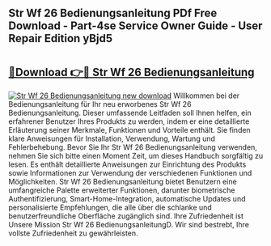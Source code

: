 ## Str Wf 26 Bedienungsanleitung PDf Free Download - Part-4se Service Owner Guide - User Repair Edition yBjd5

# <h2><a href="http://df5a5je.blite.top/?on=Str+Wf+26+Bedienungsanleitung">🔗Download 👉🔴 Str Wf 26 Bedienungsanleitung</a></h2>

[![Str Wf 26 Bedienungsanleitung new download](https://i.imgur.com/lujVjoI.png)](http://df5a5je.blite.top/?on=Str+Wf+26+Bedienungsanleitung)
Willkommen bei der Bedienungsanleitung für Ihr neu erworbenes Str Wf 26 Bedienungsanleitung. Dieser umfassende Leitfaden soll Ihnen helfen, ein erfahrener Benutzer Ihres Produkts zu werden, indem er eine detaillierte Erläuterung seiner Merkmale, Funktionen und Vorteile enthält. Sie finden klare Anweisungen für Installation, Verwendung, Wartung und Fehlerbehebung. Bevor Sie Ihr Str Wf 26 Bedienungsanleitung verwenden, nehmen Sie sich bitte einen Moment Zeit, um dieses Handbuch sorgfältig zu lesen. Es enthält detaillierte Anweisungen zur Einrichtung des Produkts sowie Informationen zur Verwendung der verschiedenen Funktionen und Möglichkeiten. Str Wf 26 Bedienungsanleitung bietet Benutzern eine umfangreiche Palette erweiterter Funktionen, darunter biometrische Authentifizierung, Smart-Home-Integration, automatische Updates und personalisierte Empfehlungen, die alle über die schlanke und benutzerfreundliche Oberfläche zugänglich sind. Ihre Zufriedenheit ist Unsere Mission Str Wf 26 BedienungsanleitungD. Wir sind bestrebt, Ihre vollste Zufriedenheit zu gewährleisten.
